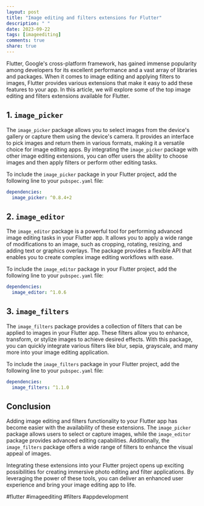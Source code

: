 ```yaml
---
layout: post
title: "Image editing and filters extensions for Flutter"
description: " "
date: 2023-09-22
tags: [imageediting]
comments: true
share: true
---
```


Flutter, Google's cross-platform framework, has gained immense popularity among developers for its excellent performance and a vast array of libraries and packages. When it comes to image editing and applying filters to images, Flutter provides various extensions that make it easy to add these features to your app. In this article, we will explore some of the top image editing and filters extensions available for Flutter.

## 1. `image_picker`

The `image_picker` package allows you to select images from the device's gallery or capture them using the device's camera. It provides an interface to pick images and return them in various formats, making it a versatile choice for image editing apps. By integrating the `image_picker` package with other image editing extensions, you can offer users the ability to choose images and then apply filters or perform other editing tasks.

To include the `image_picker` package in your Flutter project, add the following line to your `pubspec.yaml` file:

```yaml
dependencies:
  image_picker: ^0.8.4+2
```

## 2. `image_editor`

The `image_editor` package is a powerful tool for performing advanced image editing tasks in your Flutter app. It allows you to apply a wide range of modifications to an image, such as cropping, rotating, resizing, and adding text or graphics overlays. The package provides a flexible API that enables you to create complex image editing workflows with ease.

To include the `image_editor` package in your Flutter project, add the following line to your `pubspec.yaml` file:

```yaml
dependencies:
  image_editor: ^1.0.6
```

## 3. `image_filters`

The `image_filters` package provides a collection of filters that can be applied to images in your Flutter app. These filters allow you to enhance, transform, or stylize images to achieve desired effects. With this package, you can quickly integrate various filters like blur, sepia, grayscale, and many more into your image editing application.

To include the `image_filters` package in your Flutter project, add the following line to your `pubspec.yaml` file:

```yaml
dependencies:
  image_filters: ^1.1.0
```

## Conclusion

Adding image editing and filters functionality to your Flutter app has become easier with the availability of these extensions. The `image_picker` package allows users to select or capture images, while the `image_editor` package provides advanced editing capabilities. Additionally, the `image_filters` package offers a wide range of filters to enhance the visual appeal of images.

Integrating these extensions into your Flutter project opens up exciting possibilities for creating immersive photo editing and filter applications. By leveraging the power of these tools, you can deliver an enhanced user experience and bring your image editing app to life.

#flutter #imageediting #filters #appdevelopment